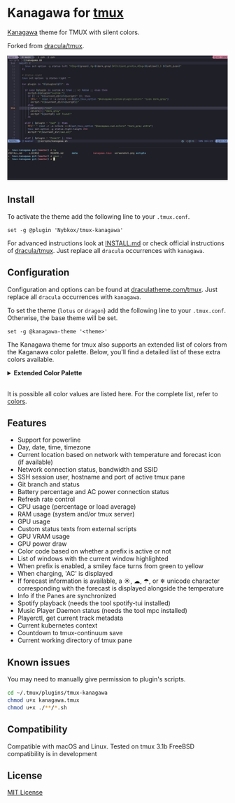 
# Kanagawa for [tmux](https://github.com/tmux/tmux/wiki)

[Kanagawa](https://github.com/rebelot/kanagawa.nvim/tree/master) theme for TMUX with silent colors.

Forked from [dracula/tmux](https://github.com/dracula/tmux).

![Screenshot](./screenshot.png)

## Install
To activate the theme add the following line to your `.tmux.conf`.

    set -g @plugin 'Nybkox/tmux-kanagawa'
For advanced instructions look at [INSTALL.md](https://github.com/Nybkox/tmux-kanagawa/blob/master/INSTALL.md) or check official instructions of [dracula/tmux](https://draculatheme.com/tmux).  Just replace all `dracula` occurrences with `kanagawa`.

## Configuration

Configuration and options can be found at [draculatheme.com/tmux](https://draculatheme.com/tmux).
Just replace all `dracula` occurrences with `kanagawa`.

To set the theme (`lotus` or `dragon`) add the following line to your `.tmux.conf`. Otherwise, the base theme will be set.

```
set -g @kanagawa-theme '<theme>'
```

The Kanagawa theme for tmux also supports an extended list of colors from the Kaganawa color palette. Below, you'll find a detailed list of these extra colors available.

<details>
<summary><strong>Extended Color Palette</strong></summary>

| Color Name        | Hex Value   | Visual                                               |
|-------------------|-------------|------------------------------------------------------|
| Autumn Green      | `#76946a`   | ![Autumn Green](./assets/colors/autumn_green.svg)   |
| Autumn Orange     | `#dca561`   | ![Autumn Orange](./assets/colors/autumn_orange.svg) |
| Autumn Red        | `#c34043`   | ![Autumn Red](./assets/colors/autumn_red.svg)       |
| Autumn Yellow     | `#dca561`   | ![Autumn Yellow](./assets/colors/autumn_yellow.svg) |
| Boat Yellow 1     | `#938056`   | ![Boat Yellow 1](./assets/colors/boat_yellow_1.svg)  |
| Boat Yellow 2     | `#c0a36e`   | ![Boat Yellow 2](./assets/colors/boat_yellow_2.svg)  |
| Carp Yellow       | `#e6c384`   | ![Carp Yellow](./assets/colors/carp_yellow.svg)     |
| Crystal Blue      | `#7e9cd8`   | ![Crystal Blue](./assets/colors/crystal_blue.svg)   |
| Dragon Blue       | `#658594`   | ![Dragon Blue](./assets/colors/dragon_blue.svg)     |
| Dragon Green      | `#8a9a7b`   | ![Dragon Green](./assets/colors/dragon_green.svg)   |
| Dragon Aqua       | `#8ea4a2`   | ![Dragon Aqua](./assets/colors/dragon_aqua.svg)     |
| Dragon Orange     | `#b6927b`   | ![Dragon Orange](./assets/colors/dragon_orange.svg) |
| Fuji Gray         | `#727169`   | ![Fuji Gray](./assets/colors/fuji_gray.svg)         |
| Fuji White        | `#dcd7ba`   | ![Fuji White](./assets/colors/fuji_white.svg)       |
| Katana Gray       | `#717c7c`   | ![Katana Gray](./assets/colors/katana_gray.svg)     |
| Light Blue        | `#a3d4d5`   | ![Light Blue](./assets/colors/light_blue.svg)       |
| Old White         | `#c8c093`   | ![Old White](./assets/colors/old_white.svg)         |
| Oni Violet        | `#957fb8`   | ![Oni Violet](./assets/colors/oni_violet.svg)       |
| Peach Red         | `#ff5d62`   | ![Peach Red](./assets/colors/peach_red.svg)         |
| Ronin Yellow      | `#ff9e3b`   | ![Ronin Yellow](./assets/colors/ronin_yellow.svg)   |
| Sakura Pink       | `#d27e99`   | ![Sakura Pink](./assets/colors/sakura_pink.svg)     |
| Samurai Red       | `#e82424`   | ![Samurai Red](./assets/colors/samurai_red.svg)     |
| Spring Blue       | `#7fb4ca`   | ![Spring Blue](./assets/colors/spring_blue.svg)     |
| Spring Green      | `#98bb6c`   | ![Spring Green](./assets/colors/spring_green.svg)   |
| Spring Violet 1   | `#938aa9`   | ![Spring Violet 1](./assets/colors/spring_violet_1.svg) |
| Spring Violet 2   | `#9cabca`   | ![Spring Violet 2](./assets/colors/spring_violet_2.svg) |
| Sumi Ink 0        | `#16161d`   | ![Sumi Ink 0](./assets/colors/sumi_ink_0.svg)        |
| Sumi Ink 1        | `#1e1f28`   | ![Sumi Ink 1](./assets/colors/sumi_ink_1.svg)        |
| Sumi Ink 2        | `#1a1a22`   | ![Sumi Ink 2](./assets/colors/sumi_ink_2.svg)       |
| Sumi Ink 3        | `#363646`   | ![Sumi Ink 3](./assets/colors/sumi_ink_3.svg)        |
| Sumi Ink 4        | `#2a2a37`   | ![Sumi Ink 4](./assets/colors/sumi_ink_4.svg)       |
| Sumi Ink 5        | `#363646`   | ![Sumi Ink 5](./assets/colors/sumi_ink_5.svg)       |
| Sumi Ink 6        | `#54546D`   | ![Sumi Ink 6](./assets/colors/sumi_ink_6.svg)       |
| Surimi Orange     | `#ffa066`   | ![Surimi Orange](./assets/colors/surimi_orange.svg) |
| Wave Aqua         | `#6a9589`   | ![Wave Aqua](./assets/colors/wave_aqua.svg)         |
| Wave Aqua 2       | `#7aa89f`   | ![Wave Aqua 2](./assets/colors/wave_aqua_2.svg)     |
| Wave Blue 1       | `#223249`   | ![Wave Blue 1](./assets/colors/wave_blue_1.svg)     |
| Wave Blue 2       | `#2d4f67`   | ![Wave Blue 2](./assets/colors/wave_blue_2.svg)     |
| Wawe Red          | `#e46876`   | ![Wawe Red](./assets/colors/wawe_red.svg)           |
| Winter Blue       | `#252535`   | ![Winter Blue](./assets/colors/winter_blue.svg)     |
| Winter Green      | `#2b3328`   | ![Winter Green](./assets/colors/winter_green.svg)   |
| Winter Red        | `#43242b`   | ![Winter Red](./assets/colors/winter_red.svg)       |
| Winter Yellow     | `#49443c`   | ![Winter Yellow](./assets/colors/winter_yellow.svg) |
| Lotus White 3     | `#f2ecbc`   | ![Lotus White 3](./assets/colors/lotus_white_3.svg) |
| Lotus Ink 1       | `#545464`   | ![Lotus Ink 1](./assets/colors/lotus_ink_1.svg)     |
| Lotus Ink 2       | `#43436c`   | ![Lotus Ink 2](./assets/colors/lotus_ink_2.svg)     |
| Lotus Red 2       | `#d7474b`   | ![Lotus Red 2](./assets/colors/lotus_red_2.svg)     |
| Lotus Yellow 2    | `#836f4a`   | ![Lotus Yellow 2](./assets/colors/lotus_yellow_2.svg)|
| Lotus Teal 2      | `#6693bf`   | ![Lotus Teal 2](./assets/colors/lotus_teal_2.svg)   |
| Lotus Gray 3      | `#8a8980`   | ![Lotus Gray 3](./assets/colors/lotus_gray_3.svg)   |
| Lotus Pink        | `#b35b79`   | ![Lotus Pink](./assets/colors/lotus_pink.svg)       |
| Lotus Cyan        | `#d7e3d8`   | ![Lotus Cyan](./assets/colors/lotus_cyan.svg)       |
| Lotus Violet 1    | `#a09cac`   | ![Lotus Violet 1](./assets/colors/lotus_violet_1.svg)|
| Lotus Violet 2    | `#766b90`   | ![Lotus Violet 2](./assets/colors/lotus_violet_2.svg)|
| Lotus Orange      | `#cc6d00`   | ![Lotus Orange](./assets/colors/lotus_orange.svg)   |
| Lotus Orange 2    | `#e98a00`   | ![Lotus Orange 2](./assets/colors/lotus_orange_2.svg)|
| Lotus Yellow      | `#77713f`   | ![Lotus Yellow](./assets/colors/lotus_yellow.svg)   |
| Lotus Yellow 2    | `#836f4a`   | ![Lotus Yellow 2](./assets/colors/lotus_yellow_2.svg)|
| Lotus Yellow 3    | `#de9800`   | ![Lotus Yellow 3](./assets/colors/lotus_yellow_3.svg)|
| Lotus Gray 2      | `#716e61`   | ![Lotus Gray 2](./assets/colors/lotus_gray_2.svg)   |
| Dragon Red        | `#c4746e`   | ![Dragon Red](./assets/colors/dragon_red.svg)       |
| Dragon Pink       | `#a292a3`   | ![Dragon Pink](./assets/colors/dragon_pink.svg)     |

</details><br>

It is possible all color values are listed here. For the complete list, refer to [colors](./scripts/colors.sh).

## Features

- Support for powerline
- Day, date, time, timezone
- Current location based on network with temperature and forecast icon (if available)
- Network connection status, bandwidth and SSID
- SSH session user, hostname and port of active tmux pane
- Git branch and status
- Battery percentage and AC power connection status
- Refresh rate control
- CPU usage (percentage or load average)
- RAM usage (system and/or tmux server)
- GPU usage
- Custom status texts from external scripts
- GPU VRAM usage
- GPU power draw
- Color code based on whether a prefix is active or not
- List of windows with the current window highlighted
- When prefix is enabled, a smiley face turns from green to yellow
- When charging, 'AC' is displayed
- If forecast information is available, a ☀, ☁, ☂, or ❄ unicode character corresponding with the forecast is displayed alongside the temperature
- Info if the Panes are synchronized
- Spotify playback (needs the tool spotify-tui installed)
- Music Player Daemon status (needs the tool mpc installed)
- Playerctl, get current track metadata
- Current kubernetes context
- Countdown to tmux-continuum save
- Current working directory of tmux pane

## Known issues
You may need to manually give permission to plugin's scripts.
```bash
cd ~/.tmux/plugins/tmux-kanagawa
chmod u+x kanagawa.tmux
chmod u+x ./**/*.sh
```

## Compatibility

Compatible with macOS and Linux. Tested on tmux 3.1b
FreeBSD compatibility is in development

## License

[MIT License](./LICENSE)
